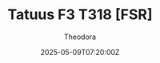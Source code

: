 ---
title: "Tatuus F3 T318 [FSR]"
meta_title: ""
description: "Tatuus F3 T318 2018 by FSR for Assetto Corsa, ready to race!"
date: 2025-05-09T07:20:00Z
thumb: QIIwH6x
mainimage: fhpJOPZ
cargallery: ["N85RM3H","ils9gRW", "NApfBUQ"]
categories: ["Car"]
author: "Theodora"
tags: ["Tatuus", "Formula 3", "Formula", "F3", "R2R", "FSR", "2018", "Italy"]
draft: false
link: https://modsfire.com/rmGz5Zau4E4fG5w
zipsize: 107 MB
manu: Tatuus
country: Italy
year: 2018
class: Formula
drivetrain: AWD
engine: MR18DDT 1.797l
power: "380 bhp"
torque: "385"
mass: "690"
speed: "280+"
accel: "3.0 seconds"
gb: 6-speed
creator: FSR
version: "0.1"
csp: "0.2.6"
carname: "Tatuus F3 T318"
folder: "fsr_tatuus_f3_t318_2018"
livery: "Included"
r2r: 1
host: ModsFire
---